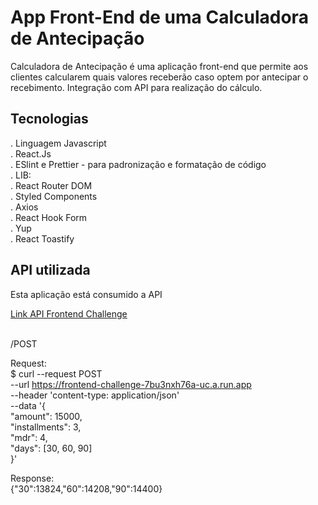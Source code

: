 # App Front-End de uma Calculadora de Antecipação

Calculadora de Antecipação é uma aplicação front-end que permite aos clientes calcularem quais valores receberão caso optem por antecipar o recebimento. Integração com API para realização do cálculo.

## Tecnologias

. Linguagem Javascript </br> 
. React.Js </br> 
. ESlint e Prettier - para padronização e formatação de código </br> 
. LIB: </br> 
. React Router DOM </br> 
. Styled Components </br> 
. Axios </br> 
. React Hook Form </br> 
. Yup </br> 
. React Toastify </br> 

## API utilizada

Esta aplicação está consumido a API </br> 

[Link API Frontend Challenge](https://frontend-challenge-7bu3nxh76a-uc.a.run.app) </br>  </br> 

/POST </br> 

Request: </br>
 $ curl --request POST \
        --url https://frontend-challenge-7bu3nxh76a-uc.a.run.app \
        --header 'content-type: application/json' \
        --data '{ </br>
        "amount": 15000, </br>
        "installments": 3, </br>
        "mdr": 4, </br>
        "days": [30, 60, 90] </br>
      }' </br>

Response: </br>
      {"30":13824,"60":14208,"90":14400}
